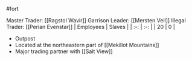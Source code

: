 #fort 

Master Trader: [[Ragstol Wavir]]
Garrison Leader: [[Mersten Vell]]
Illegal Trader: [[Perian Evenstar]]
| Employees | Slaves |
| :-: | :-: |
| 20 | 0 |

- Outpost
- Located at the northeastern part of [[Mekillot Mountains]]
- Major trading partner with [[Salt View]]
